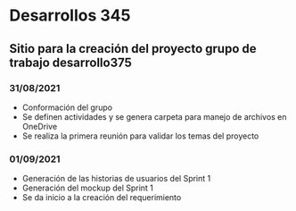 # Desarrollos 345
## Sitio para la creación del proyecto grupo de trabajo desarrollo375
### 31/08/2021
* Conformación del grupo
* Se definen actividades y se genera carpeta para manejo de archivos en OneDrive
* Se realiza la primera reunión para validar los temas del proyecto
### 01/09/2021
* Generación de las historias de usuarios del Sprint 1
* Generación del mockup del Sprint 1
* Se da inicio a la creación del requerimiento
